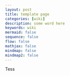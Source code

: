 ```yaml
---
layout: post
title: template page
categories: [wiki]
description: some word here
keywords: wiki
mermaid: false
sequence: false
flow: false
mathjax: false
mindmap: false
mindmap2: false
---
```


Tess
